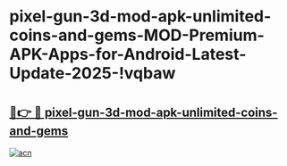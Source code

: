 # pixel-gun-3d-mod-apk-unlimited-coins-and-gems-MOD-Premium-APK-Apps-for-Android-Latest-Update-2025-!vqbaw

# <h2><a href="https://0zynqz.esa.edu.pl?title=pixel-gun-3d-mod-apk-unlimited-coins-and-gems&ref=vqbaw">🔗👉 🔴 pixel-gun-3d-mod-apk-unlimited-coins-and-gems</a></h2>

[![acn](https://github.com/user-attachments/assets/0f9c940e-d8b0-45ae-aac7-cd30a18b3e1c)](https://0zynqz.esa.edu.pl?title=pixel-gun-3d-mod-apk-unlimited-coins-and-gems&ref=vqbaw)

